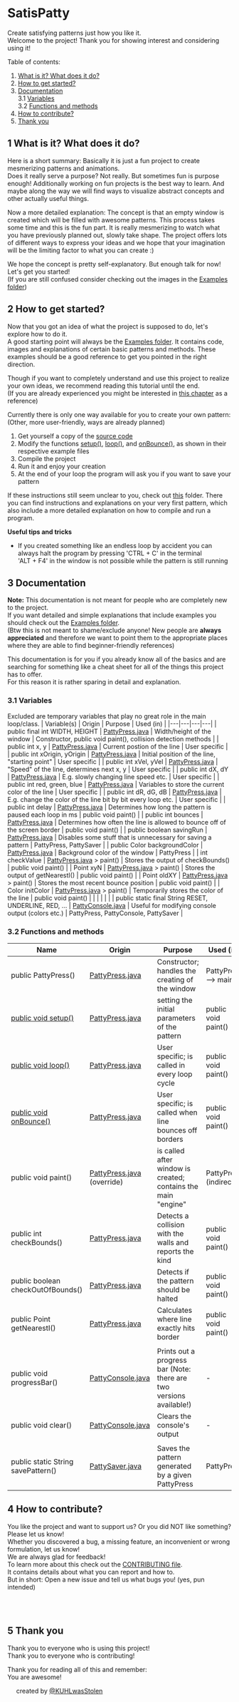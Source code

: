 # SatisPatty
Create satisfying patterns just how you like it.  
Welcome to the project! Thank you for showing interest and considering using it!

Table of contents:
1. [What is it? What does it do?](#1-what-is-it-what-does-it-do)
2. [How to get started?](#2-how-to-get-started)
3. [Documentation](#3-documentation)  
3.1 [Variables](#31-variables)  
3.2 [Functions and methods](#32-functions-and-methods)
4. [How to contribute?](#4-how-to-contribute)
5. [Thank you](#5-thank-you)

## 1 What is it? What does it do?
Here is a short summary: Basically it is just a fun project to create mesmerizing patterns and animations.  
Does it really serve a purpose? Not really. But sometimes fun is purpose enough! Additionally working on fun projects is the best way to learn. And maybe along the way we will find ways to visualize abstract concepts and other actually useful things.

Now a more detailed explanation: The concept is that an empty window is created which will be filled with awesome patterns. This process takes some time and this is the fun part. It is really mesmerizing to watch what you have previously planned out, slowly take shape. The project offers lots of different ways to express your ideas and we hope that your imagination will be the limiting factor to what you can create :)

We hope the concept is pretty self-explanatory. But enough talk for now! Let's get you started!  
(If you are still confused consider checking out the images in the [Examples folder](/Examples/))

## 2 How to get started?
Now that you got an idea of what the project is supposed to do, let's explore how to do it.  
A good starting point will always be the [Examples folder](/Examples/). It contains code, images and explanations of certain basic patterns and methods. These examples should be a good reference to get you pointed in the right direction.

Though if you want to completely understand and use this project to realize your own ideas, we recommend reading this tutorial until the end.  
(If you are already experienced you might be interested in [this chapter](#3-documentation) as a reference)  

Currently there is only one way available for you to create your own pattern:  
(Other, more user-friendly, ways are already planned)  

1. Get yourself a copy of the [source code](/src/)  
2. Modify the functions [setup()](/Examples/basicMethods/setup().md), [loop()](/Examples/basicMethods/loop().md), and [onBounce()](/Examples/basicMethods/onBounce().md), as shown in their respective example files  
3. Compile the project  
4. Run it and enjoy your creation  
5. At the end of your loop the program will ask you if you want to save your pattern  

If these instructions still seem unclear to you, check out [this](/Examples/YourFirstPattern/) folder. There you can find instructions and explanations on your very first pattern, which also include a more detailed explanation on how to compile and run a program.  

**Useful tips and tricks**  
- If you created something like an endless loop by accident you can always halt the program by pressing 'CTRL + C' in the terminal  
'ALT + F4' in the window is not possible while the pattern is still running  

## 3 Documentation  
**Note:** This documentation is not meant for people who are completely new to the project.  
If you want detailed and simple explanations that include examples you should check out the [Examples folder](/Examples/).  
(Btw this is not meant to shame/exclude anyone! New people are **always appreciated** and therefore we want to point them to the appropriate places where they are able to find beginner-friendly references)

This documentation is for you if you already know all of the basics and are searching for something like a cheat sheet for all of the things this project has to offer.  
For this reason it is rather sparing in detail and explanation.  

### 3.1 Variables  
Excluded are temporary variables that play no great role in the main loop/class.
| Variable(s) | Origin | Purpose | Used (in) |
|---|---|---|---|
| public final int WIDTH, HEIGHT | [PattyPress.java](/src/PattyPress.java) | Width/height of the window | Constructor, public void paint(), collision detection methods |
| public int x, y | [PattyPress.java](/src/PattyPress.java) | Current postion of the line | User specific |
| public int xOrigin, yOrigin | [PattyPress.java](/src/PattyPress.java) | Initial position of the line, "starting point" | User specific |
| public int xVel, yVel | [PattyPress.java](/src/PattyPress.java) | "Speed" of the line, determines next x, y | User specific |
| public int dX, dY | [PattyPress.java](/src/PattyPress.java) | E.g. slowly changing line speed etc. | User specific |
| public int red, green, blue | [PattyPress.java](/src/PattyPress.java) | Variables to store the current color of the line | User specific |
| public int dR, dG, dB | [PattyPress.java](/src/PattyPress.java) | E.g. change the color of the line bit by bit every loop etc. | User specific |
| public int delay | [PattyPress.java](/src/PattyPress.java) | Determines how long the pattern is paused each loop in ms | public void paint() |
| public int bounces | [PattyPress.java](/src/PattyPress.java) | Determines how often the line is allowed to bounce off of the screen border | public void paint() |
| public boolean savingRun | [PattyPress.java](/src/PattyPress.java) | Disables some stuff that is unnecessary for saving a pattern | PattyPress, PattySaver |
| public Color backgroundColor | [PattyPress.java](/src/PattyPress.java) | Background color of the window | PattyPress |
| int checkValue | [PattyPress.java](/src/PattyPress.java) > paint() | Stores the output of checkBounds() | public void paint() |
| Point xyN | [PattyPress.java](/src/PattyPress.java) > paint() | Stores the output of getNearestI() | public void paint() |
| Point oldXY | [PattyPress.java](/src/PattyPress.java) > paint() | Stores the most recent bounce position | public void paint() |
| Color initColor | [PattyPress.java](/src/PattyPress.java) > paint() | Temporarily stores the color of the line | public void paint() |
| | | | |
| public static final String RESET, UNDERLINE, RED, ... | [PattyConsole.java](/src/PattyConsole.java) | Useful for modifying console output (colors etc.) | PattyPress, PattyConsole, PattySaver |

### 3.2 Functions and methods
| Name | Origin | Purpose | Used (in) |
|---|---|---|---|
| public PattyPress() | [PattyPress.java](/src/PattyPress.java) | Constructor; handles the creating of the window | PattyPress --> main() |
| [public void setup()](/Examples/basicMethods/setup().md) | [PattyPress.java](/src/PattyPress.java) | setting the initial parameters of the pattern | public void paint() |
| [public void loop()](/Examples/basicMethods/loop().md) | [PattyPress.java](/src/PattyPress.java) | User specific; is called in every loop cycle | public void paint() |
| [public void onBounce()](/Examples/basicMethods/onBounce().md) | [PattyPress.java](/src/PattyPress.java) | User specific; is called when line bounces off borders | public void paint() |
| public void paint() | [PattyPress.java](/src/PattyPress.java) (override) | is called after window is created; contains the main "engine" | PattyPress (indirectly) |
| public int checkBounds() | [PattyPress.java](/src/PattyPress.java) | Detects a collision with the walls and reports the kind | public void paint() |
| public boolean checkOutOfBounds() | [PattyPress.java](/src/PattyPress.java) | Detects if the pattern should be halted | public void paint() |
| public Point getNearestI() | [PattyPress.java](/src/PattyPress.java) | Calculates where line exactly hits border | public void paint() |
| | | | |
| public void progressBar() | [PattyConsole.java](/src/PattyConsole.java) | Prints out a progress bar (Note: there are two versions available!) | - |
| public void clear() | [PattyConsole.java](/src/PattyConsole.java) | Clears the console's output | - |
| | | | |
| public static String savePattern() | [PattySaver.java](/src/PattySaver.java) | Saves the pattern generated by a given PattyPress | PattyPress

## 4 How to contribute?
You like the project and want to support us? Or you did NOT like something?  
Please let us know!  
Whether you discovered a bug, a missing feature, an inconvenient or wrong formulation, let us know!  
We are always glad for feedback!  
To learn more about this check out the [CONTRIBUTING file](/CONTRIBUTING.md).  
It contains details about what you can report and how to.  
But in short: Open a new issue and tell us what bugs you! (yes, pun intended)

<br></br>
## 5 Thank you  
Thank you to everyone who is using this project!  
Thank you to everyone who is contributing!  

Thank you for reading all of this and remember:  
You are awesome!  

&nbsp;&nbsp;&nbsp;&nbsp;&nbsp;created by [@KUHLwasStolen](https://github.com/KUHLwasStolen)